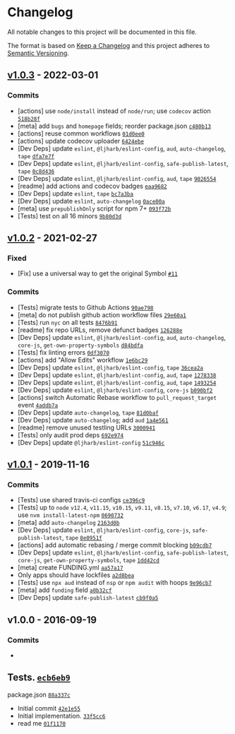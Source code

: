 # Changelog

All notable changes to this project will be documented in this file.

The format is based on [Keep a Changelog](https://keepachangelog.com/en/1.0.0/)
and this project adheres to [Semantic Versioning](https://semver.org/spec/v2.0.0.html).

## [v1.0.3](https://github.com/inspect-js/has-symbols/compare/v1.0.2...v1.0.3) - 2022-03-01

### Commits

- [actions] use `node/install` instead of `node/run`; use `codecov`
  action [`518b28f`](https://github.com/inspect-js/has-symbols/commit/518b28f6c5a516cbccae30794e40aa9f738b1693)
- [meta] add `bugs` and `homepage` fields; reorder
  package.json [`c480b13`](https://github.com/inspect-js/has-symbols/commit/c480b13fd6802b557e1cef9749872cb5fdeef744)
- [actions] reuse common
  workflows [`01d0ee0`](https://github.com/inspect-js/has-symbols/commit/01d0ee0a8d97c0947f5edb73eb722027a77b2b07)
- [actions] update codecov
  uploader [`6424ebe`](https://github.com/inspect-js/has-symbols/commit/6424ebe86b2c9c7c3d2e9bd4413a4e4f168cb275)
- [Dev Deps]
  update `eslint`, `@ljharb/eslint-config`, `aud`, `auto-changelog`, `tape` [`dfa7e7f`](https://github.com/inspect-js/has-symbols/commit/dfa7e7ff38b594645d8c8222aab895157fa7e282)
- [Dev Deps]
  update `eslint`, `@ljharb/eslint-config`, `safe-publish-latest`, `tape` [`0c8d436`](https://github.com/inspect-js/has-symbols/commit/0c8d43685c45189cea9018191d4fd7eca91c9d02)
- [Dev Deps]
  update `eslint`, `@ljharb/eslint-config`, `aud`, `tape` [`9026554`](https://github.com/inspect-js/has-symbols/commit/902655442a1bf88e72b42345494ef0c60f5d36ab)
- [readme] add actions and codecov
  badges [`eaa9682`](https://github.com/inspect-js/has-symbols/commit/eaa9682f990f481d3acf7a1c7600bec36f7b3adc)
- [Dev Deps]
  update `eslint`, `tape` [`bc7a3ba`](https://github.com/inspect-js/has-symbols/commit/bc7a3ba46f27b7743f8a2579732d59d1b9ac791e)
- [Dev Deps]
  update `eslint`, `auto-changelog` [`0ace00a`](https://github.com/inspect-js/has-symbols/commit/0ace00af08a88cdd1e6ce0d60357d941c60c2d9f)
- [meta] use `prepublishOnly` script for npm
  7+ [`093f72b`](https://github.com/inspect-js/has-symbols/commit/093f72bc2b0ed00c781f444922a5034257bf561d)
- [Tests] test on all 16
  minors [`9b80d3d`](https://github.com/inspect-js/has-symbols/commit/9b80d3d9102529f04c20ec5b1fcc6e38426c6b03)

## [v1.0.2](https://github.com/inspect-js/has-symbols/compare/v1.0.1...v1.0.2) - 2021-02-27

### Fixed

- [Fix] use a universal way to get the original
  Symbol [`#11`](https://github.com/inspect-js/has-symbols/issues/11)

### Commits

- [Tests] migrate tests to Github
  Actions [`90ae798`](https://github.com/inspect-js/has-symbols/commit/90ae79820bdfe7bc703d67f5f3c5e205f98556d3)
- [meta] do not publish github action workflow
  files [`29e60a1`](https://github.com/inspect-js/has-symbols/commit/29e60a1b7c25c7f1acf7acff4a9320d0d10c49b4)
- [Tests] run `nyc` on all
  tests [`8476b91`](https://github.com/inspect-js/has-symbols/commit/8476b915650d360915abe2522505abf4b0e8f0ae)
- [readme] fix repo URLs, remove defunct
  badges [`126288e`](https://github.com/inspect-js/has-symbols/commit/126288ecc1797c0a40247a6b78bcb2e0bc5d7036)
- [Dev Deps]
  update `eslint`, `@ljharb/eslint-config`, `aud`, `auto-changelog`, `core-js`, `get-own-property-symbols` [`d84bdfa`](https://github.com/inspect-js/has-symbols/commit/d84bdfa48ac5188abbb4904b42614cd6c030940a)
- [Tests] fix linting
  errors [`0df3070`](https://github.com/inspect-js/has-symbols/commit/0df3070b981b6c9f2ee530c09189a7f5c6def839)
- [actions] add "Allow Edits"
  workflow [`1e6bc29`](https://github.com/inspect-js/has-symbols/commit/1e6bc29b188f32b9648657b07eda08504be5aa9c)
- [Dev Deps]
  update `eslint`, `@ljharb/eslint-config`, `tape` [`36cea2a`](https://github.com/inspect-js/has-symbols/commit/36cea2addd4e6ec435f35a2656b4e9ef82498e9b)
- [Dev Deps]
  update `eslint`, `@ljharb/eslint-config`, `aud`, `tape` [`1278338`](https://github.com/inspect-js/has-symbols/commit/127833801865fbc2cc8979beb9ca869c7bfe8222)
- [Dev Deps]
  update `eslint`, `@ljharb/eslint-config`, `aud`, `tape` [`1493254`](https://github.com/inspect-js/has-symbols/commit/1493254eda13db5fb8fc5e4a3e8324b3d196029d)
- [Dev Deps]
  update `eslint`, `@ljharb/eslint-config`, `core-js` [`b090bf2`](https://github.com/inspect-js/has-symbols/commit/b090bf214d3679a30edc1e2d729d466ab5183e1d)
- [actions] switch Automatic Rebase workflow to `pull_request_target`
  event [`4addb7a`](https://github.com/inspect-js/has-symbols/commit/4addb7ab4dc73f927ae99928d68817554fc21dc0)
- [Dev Deps]
  update `auto-changelog`, `tape` [`81d0baf`](https://github.com/inspect-js/has-symbols/commit/81d0baf3816096a89a8558e8043895f7a7d10d8b)
- [Dev Deps] update `auto-changelog`;
  add `aud` [`1a4e561`](https://github.com/inspect-js/has-symbols/commit/1a4e5612c25d91c3a03d509721d02630bc4fe3da)
- [readme] remove unused testling
  URLs [`3000941`](https://github.com/inspect-js/has-symbols/commit/3000941f958046e923ed8152edb1ef4a599e6fcc)
- [Tests] only audit prod
  deps [`692e974`](https://github.com/inspect-js/has-symbols/commit/692e9743c912410e9440207631a643a34b4741a1)
- [Dev Deps]
  update `@ljharb/eslint-config` [`51c946c`](https://github.com/inspect-js/has-symbols/commit/51c946c7f6baa793ec5390bb5a45cdce16b4ba76)

## [v1.0.1](https://github.com/inspect-js/has-symbols/compare/v1.0.0...v1.0.1) - 2019-11-16

### Commits

- [Tests] use shared travis-ci
  configs [`ce396c9`](https://github.com/inspect-js/has-symbols/commit/ce396c9419ff11c43d0da5d05cdbb79f7fb42229)
- [Tests] up to `node` `v12.4`, `v11.15`, `v10.15`, `v9.11`, `v8.15`, `v7.10`, `v6.17`, `v4.9`;
  use `nvm install-latest-npm` [`0690732`](https://github.com/inspect-js/has-symbols/commit/0690732801f47ab429f39ba1962f522d5c462d6b)
- [meta]
  add `auto-changelog` [`2163d0b`](https://github.com/inspect-js/has-symbols/commit/2163d0b7f36343076b8f947cd1667dd1750f26fc)
- [Dev Deps]
  update `eslint`, `@ljharb/eslint-config`, `core-js`, `safe-publish-latest`, `tape` [`8e0951f`](https://github.com/inspect-js/has-symbols/commit/8e0951f1a7a2e52068222b7bb73511761e6e4d9c)
- [actions] add automatic rebasing / merge commit
  blocking [`b09cdb7`](https://github.com/inspect-js/has-symbols/commit/b09cdb7cd7ee39e7a769878f56e2d6066f5ccd1d)
- [Dev Deps]
  update `eslint`, `@ljharb/eslint-config`, `safe-publish-latest`, `core-js`, `get-own-property-symbols`, `tape` [`1dd42cd`](https://github.com/inspect-js/has-symbols/commit/1dd42cd86183ed0c50f99b1062345c458babca91)
- [meta] create
  FUNDING.yml [`aa57a17`](https://github.com/inspect-js/has-symbols/commit/aa57a17b19708906d1927f821ea8e73394d84ca4)
- Only apps should have
  lockfiles [`a2d8bea`](https://github.com/inspect-js/has-symbols/commit/a2d8bea23a97d15c09eaf60f5b107fcf9a4d57aa)
- [Tests] use `npx aud` instead of `nsp` or `npm audit` with
  hoops [`9e96cb7`](https://github.com/inspect-js/has-symbols/commit/9e96cb783746cbed0c10ef78e599a8eaa7ebe193)
- [meta] add `funding`
  field [`a0b32cf`](https://github.com/inspect-js/has-symbols/commit/a0b32cf68e803f963c1639b6d47b0a9d6440bab0)
- [Dev Deps]
  update `safe-publish-latest` [`cb9f0a5`](https://github.com/inspect-js/has-symbols/commit/cb9f0a521a3a1790f1064d437edd33bb6c3d6af0)

## v1.0.0 - 2016-09-19

### Commits

-
Tests. [`ecb6eb9`](https://github.com/inspect-js/has-symbols/commit/ecb6eb934e4883137f3f93b965ba5e0a98df430d)
-
package.json [`88a337c`](https://github.com/inspect-js/has-symbols/commit/88a337cee0864a0da35f5d19e69ff0ef0150e46a)
- Initial
  commit [`42e1e55`](https://github.com/inspect-js/has-symbols/commit/42e1e5502536a2b8ac529c9443984acd14836b1c)
- Initial
  implementation. [`33f5cc6`](https://github.com/inspect-js/has-symbols/commit/33f5cc6cdff86e2194b081ee842bfdc63caf43fb)
- read
  me [`01f1170`](https://github.com/inspect-js/has-symbols/commit/01f1170188ff7cb1558aa297f6ba5b516c6d7b0c)
